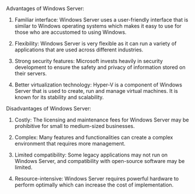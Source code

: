 Advantages of Windows Server:
1. Familiar interface: Windows Server uses a user-friendly interface that is similar to Windows operating systems which makes it easy to use for those who are accustomed to using Windows.

2. Flexibility: Windows Server is very flexible as it can run a variety of applications that are used across different industries.

3. Strong security features: Microsoft invests heavily in security development to ensure the safety and privacy of information stored on their servers.

4. Better virtualization technology: Hyper-V is a component of Windows Server that is used to create, run and manage virtual machines. It is known for its stability and scalability.

Disadvantages of Windows Server:
1. Costly: The licensing and maintenance fees for Windows Server may be prohibitive for small to medium-sized businesses.

2. Complex: Many features and functionalities can create a complex environment that requires more management.

3. Limited compatibility: Some legacy applications may not run on Windows Server, and compatibility with open-source software may be limited.

4. Resource-intensive: Windows Server requires powerful hardware to perform optimally which can increase the cost of implementation.
